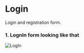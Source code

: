 # Login
Login and registration form.
### 1. LognIn form looking like that
![LogIn](https://github.com/therealpanda98/Login/blob/master/ScreenFrom/Web.gif)
